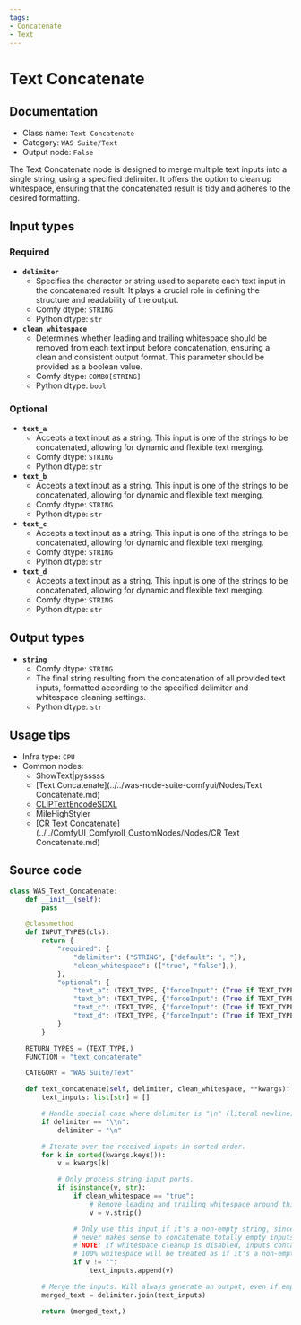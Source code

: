 ```yaml
---
tags:
- Concatenate
- Text
---
```


# Text Concatenate
## Documentation
- Class name: `Text Concatenate`
- Category: `WAS Suite/Text`
- Output node: `False`

The Text Concatenate node is designed to merge multiple text inputs into a single string, using a specified delimiter. It offers the option to clean up whitespace, ensuring that the concatenated result is tidy and adheres to the desired formatting.
## Input types
### Required
- **`delimiter`**
    - Specifies the character or string used to separate each text input in the concatenated result. It plays a crucial role in defining the structure and readability of the output.
    - Comfy dtype: `STRING`
    - Python dtype: `str`
- **`clean_whitespace`**
    - Determines whether leading and trailing whitespace should be removed from each text input before concatenation, ensuring a clean and consistent output format. This parameter should be provided as a boolean value.
    - Comfy dtype: `COMBO[STRING]`
    - Python dtype: `bool`
### Optional
- **`text_a`**
    - Accepts a text input as a string. This input is one of the strings to be concatenated, allowing for dynamic and flexible text merging.
    - Comfy dtype: `STRING`
    - Python dtype: `str`
- **`text_b`**
    - Accepts a text input as a string. This input is one of the strings to be concatenated, allowing for dynamic and flexible text merging.
    - Comfy dtype: `STRING`
    - Python dtype: `str`
- **`text_c`**
    - Accepts a text input as a string. This input is one of the strings to be concatenated, allowing for dynamic and flexible text merging.
    - Comfy dtype: `STRING`
    - Python dtype: `str`
- **`text_d`**
    - Accepts a text input as a string. This input is one of the strings to be concatenated, allowing for dynamic and flexible text merging.
    - Comfy dtype: `STRING`
    - Python dtype: `str`
## Output types
- **`string`**
    - Comfy dtype: `STRING`
    - The final string resulting from the concatenation of all provided text inputs, formatted according to the specified delimiter and whitespace cleaning settings.
    - Python dtype: `str`
## Usage tips
- Infra type: `CPU`
- Common nodes:
    - ShowText|pysssss
    - [Text Concatenate](../../was-node-suite-comfyui/Nodes/Text Concatenate.md)
    - [CLIPTextEncodeSDXL](../../Comfy/Nodes/CLIPTextEncodeSDXL.md)
    - MileHighStyler
    - [CR Text Concatenate](../../ComfyUI_Comfyroll_CustomNodes/Nodes/CR Text Concatenate.md)



## Source code
```python
class WAS_Text_Concatenate:
    def __init__(self):
        pass

    @classmethod
    def INPUT_TYPES(cls):
        return {
            "required": {
                "delimiter": ("STRING", {"default": ", "}),
                "clean_whitespace": (["true", "false"],),
            },
            "optional": {
                "text_a": (TEXT_TYPE, {"forceInput": (True if TEXT_TYPE == 'STRING' else False)}),
                "text_b": (TEXT_TYPE, {"forceInput": (True if TEXT_TYPE == 'STRING' else False)}),
                "text_c": (TEXT_TYPE, {"forceInput": (True if TEXT_TYPE == 'STRING' else False)}),
                "text_d": (TEXT_TYPE, {"forceInput": (True if TEXT_TYPE == 'STRING' else False)}),
            }
        }

    RETURN_TYPES = (TEXT_TYPE,)
    FUNCTION = "text_concatenate"

    CATEGORY = "WAS Suite/Text"

    def text_concatenate(self, delimiter, clean_whitespace, **kwargs):
        text_inputs: list[str] = []

        # Handle special case where delimiter is "\n" (literal newline).
        if delimiter == "\\n":
            delimiter = "\n"

        # Iterate over the received inputs in sorted order.
        for k in sorted(kwargs.keys()):
            v = kwargs[k]

            # Only process string input ports.
            if isinstance(v, str):
                if clean_whitespace == "true":
                    # Remove leading and trailing whitespace around this input.
                    v = v.strip()

                # Only use this input if it's a non-empty string, since it
                # never makes sense to concatenate totally empty inputs.
                # NOTE: If whitespace cleanup is disabled, inputs containing
                # 100% whitespace will be treated as if it's a non-empty input.
                if v != "":
                    text_inputs.append(v)

        # Merge the inputs. Will always generate an output, even if empty.
        merged_text = delimiter.join(text_inputs)

        return (merged_text,)

```
